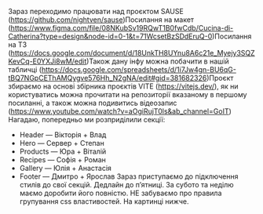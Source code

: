 Зараз переходимо працювати над проєктом SAUSE
 (https://github.com/nightven/sause)Посилання на макет
 (https://www.figma.com/file/08NKubSv19RQwT1B0fwCdb/Cucina-di-Catherina?type=design&node-id=0-1&t=71WcsetBzSDdEruQ-0)Посилання на ТЗ
 (https://docs.google.com/document/d/18UnkTH8UYnu8A6c21e_Myejy3SQZKevCq-E0YXJi8wM/edit)Також дану інфу можна побачити в нашій табличці
 (https://docs.google.com/spreadsheets/d/1i7Jw4gn-BU6qG-tBQ7NGpCEThAMQygve576Hh_N2gNA/edit#gid=381682326)Проєкт збираємо на основі збірника проєктів VITE (https://vitejs.dev/), як ни користуватись можна прочитати на репозиторії вказаному в першому посиланні, а також можна подивитись відеозапис (https://www.youtube.com/watch?v=aOgiRujT0ls&ab_channel=GoIT) 
Нагадаю, попередньо ми розприділили секції:
* Header — Вікторія + Влад
* Hero —  Сервер + Степан
* Products — Юра + Віталій
* Recipes —  Софія + Роман
* Gallery — Юлія  + Анастасія 
* Footer — Дмитро + Ярослав
Зараз приступаємо до підключення стилів до свої секцій. Дедлайн до пʼятниці. За субото та неділю маємо доробити його повністю.
НЕ забуваємо про правила групування css властивостей. На картинці нижче.